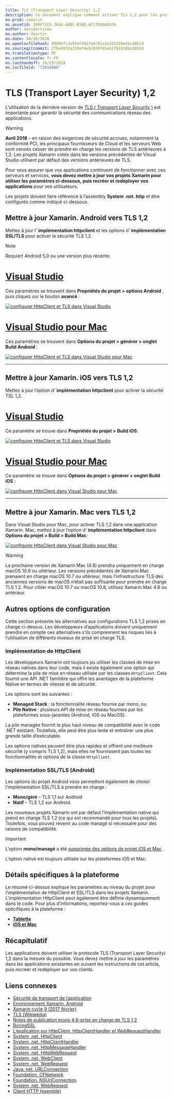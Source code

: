 ```yaml
---
title: TLS (Transport Layer Security) 1,2
description: Ce document explique comment activer TLS 1,2 pour les projets Xamarin. iOS, Xamarin. Android et Xamarin. Mac. Il montre comment procéder dans Visual Studio 2019 et Visual Studio pour Mac.
ms.prod: xamarin
ms.assetid: 399F71C6-16A4-4ABC-B30D-AF17D066A5FA
author: davidortinau
ms.author: daortin
ms.date: 04/20/2018
ms.openlocfilehash: 8999efc3e954f4917e6c91a1e325d16e41c48b19
ms.sourcegitcommit: 2fbe4932a319af4ebc829f65eb1fb1816ba305d3
ms.translationtype: MT
ms.contentlocale: fr-FR
ms.lasthandoff: 10/29/2019
ms.locfileid: "73016686"
---
```

# <a name="transport-layer-security-tls-12"></a>TLS (Transport Layer Security) 1,2

L’utilisation de la dernière version de [TLS ( _Transport Layer Security_ )](https://en.wikipedia.org/wiki/Transport_Layer_Security) est importante pour garantir la sécurité des communications réseau des applications.

> [!WARNING]
> **Avril 2018** – en raison des exigences de sécurité accrues, notamment la conformité PCI, les principaux fournisseurs de Cloud et les serveurs Web sont censés cesser de prendre en charge les versions de TLS antérieures à 1,2. Les projets Xamarin créés dans les versions précédentes de Visual Studio utilisent par défaut des versions antérieures de TLS.
>
> Pour vous assurer que vos applications continuent de fonctionner avec ces serveurs et services, **vous devez mettre à jour vos projets Xamarin pour utiliser les paramètres ci-dessous, puis recréer et redéployer vos applications** pour vos utilisateurs.

Les projets doivent faire référence à l’assembly **System .net. http** et être configurés comme indiqué ci-dessous.

## <a name="update-xamarinandroid-to-tls-12"></a>Mettre à jour Xamarin. Android vers TLS 1,2

Mettez à jour l' **implémentation httpclient** et les options d' **implémentation SSL/TLS** pour activer la sécurité TLS 1,2.

> [!NOTE]
> Requiert Android 5,0 ou une version plus récente.

# <a name="visual-studiotabwindows"></a>[Visual Studio](#tab/windows)

Ces paramètres se trouvent dans **Propriétés du projet > options Android** , puis cliquez sur le bouton **avancé** :

[![configurer HttpClient et TLS dans Visual Studio](transport-layer-security-images/android-win-sml.png)](transport-layer-security-images/android-win.png#lightbox)

# <a name="visual-studio-for-mactabmacos"></a>[Visual Studio pour Mac](#tab/macos)

Ces paramètres se trouvent dans **Options du projet > générer > onglet Build Android** :

[![configurer HttpClient et TLS dans Visual Studio pour Mac](transport-layer-security-images/android-mac-sml.png)](transport-layer-security-images/android-mac.png#lightbox)

-----

## <a name="update-xamarinios-to-tls-12"></a>Mettre à jour Xamarin. iOS vers TLS 1,2

Mettez à jour l’option d' **implémentation httpclient** pour activer la sécurité TSL 1,2.

# <a name="visual-studiotabwindows"></a>[Visual Studio](#tab/windows)

Ce paramètre se trouve dans **Propriétés du projet > Build iOS**:

[![configurer HttpClient et TLS dans Visual Studio](transport-layer-security-images/ios-win-sml.png)](transport-layer-security-images/ios-win.png#lightbox)

# <a name="visual-studio-for-mactabmacos"></a>[Visual Studio pour Mac](#tab/macos)

Ce paramètre se trouve dans **Options du projet > générer > onglet Build iOS** :

[![configurer HttpClient dans Visual Studio pour Mac](transport-layer-security-images/ios-mac-sml.png)](transport-layer-security-images/ios-mac.png#lightbox)

-----

## <a name="update-xamarinmac-to-tls-12"></a>Mettre à jour Xamarin. Mac vers TLS 1,2

Dans Visual Studio pour Mac, pour activer TLS 1,2 dans une application Xamarin. Mac, mettez à jour l’option d' **implémentation httpclient** dans **Options du projet > Build > Build Mac**:

[![configurer HttpClient dans Visual Studio pour Mac](transport-layer-security-images/macos-mac-sml.png)](transport-layer-security-images/macos-mac.png#lightbox)

> [!WARNING]
> La prochaine version de Xamarin.Mac (4.8) prendra uniquement en charge macOS 10.9 ou ultérieur.
> Les versions précédentes de Xamarin.Mac prenaient en charge macOS 10.7 ou ultérieur, mais l’infrastructure TLS des anciennes versions de macOS n’était pas suffisante pour prendre en charge TLS 1.2. Pour cibler macOS 10.7 ou macOS 10.8, utilisez Xamarin.Mac 4.6 ou antérieur.

## <a name="alternative-configuration-options"></a>Autres options de configuration

Cette section présente les alternatives aux configurations TLS 1,2 prises en charge ci-dessus.
Les développeurs d’applications doivent uniquement prendre en compte ces alternatives s’ils comprennent les risques liés à l’utilisation de différents niveaux de prise en charge TLS.

### <a name="httpclient-implementation"></a>Implémentation de HttpClient

Les développeurs Xamarin ont toujours pu utiliser les classes de mise en réseau natives dans leur code, mais il existe également une option qui détermine la pile de mise en réseau utilisée par les classes `HttpClient`. Cela fournit une API .NET familière qui offre les avantages de la plateforme Native en termes de vitesse et de sécurité.

Les options sont les suivantes :

- **Managed Stack** : la fonctionnalité réseau fournie par mono, ou
- **Pile Native** : plusieurs API de mise en réseau fournies par les plateformes sous-jacentes (Android, iOS ou MacOS).

La pile managée fournit le plus haut niveau de compatibilité avec le code .NET existant. Toutefois, elle peut être plus lente et entraîner une plus grande taille d’exécutable.

Les options natives peuvent être plus rapides et offrent une meilleure sécurité (y compris TLS 1,2), mais elles ne fournissent pas toutes les fonctionnalités et options de la classe `HttpClient`.

### <a name="ssltls-implementation-android"></a>Implémentation SSL/TLS (Android)

Les options du projet Android vous permettent également de choisir l’implémentation SSL/TLS à prendre en charge :

- **Mono/géré** – TLS 1,1 sur Android
- **Natif** – TLS 1,2 sur Android.

Les nouveaux projets Xamarin ont par défaut l’implémentation native qui prend en charge TLS 1,2 (ce qui est recommandé pour tous les projets). Toutefois, vous pouvez revenir au code managé si nécessaire pour des raisons de compatibilité.

> [!IMPORTANT]
> L’option **mono/managé** a été [supprimée des options de projet iOS et Mac](https://github.com/xamarin/release-notes-archive/blob/master/release-notes/ios/xamarin.ios_10/xamarin.ios_10.8.md) .
>
> L’option native est toujours utilisée sur les plateformes iOS et Mac.

## <a name="platform-specific-details"></a>Détails spécifiques à la plateforme

Le résumé ci-dessus explique les paramètres au niveau du projet pour l’implémentation de HttpClient et SSL/TLS dans les projets Xamarin. L’implémentation HttpClient peut également être définie dynamiquement dans le code. Pour plus d’informations, reportez-vous à ces guides spécifiques à la plateforme :

- [**Tablette**](~/android/app-fundamentals/http-stack.md)
- [**iOS et Mac**](~/cross-platform/macios/http-stack.md)

## <a name="summary"></a>Récapitulatif

Les applications doivent utiliser le protocole TLS (Transport Layer Security) 1,2 dans la mesure du possible.
Vous devez mettre à jour les paramètres dans les applications existantes en suivant les instructions de cet article, puis recréer et redéployer sur vos clients.

## <a name="related-links"></a>Liens connexes

- [Sécurité de transport de l’application](~/ios/app-fundamentals/ats.md)
- [Environnement Xamarin. Android](~/android/deploy-test/environment.md)
- [Xamarin cycle 9 (2017 février)](https://releases.xamarin.com/stable-release-cycle-9/)
- [TLS (Wikipédia)](https://en.wikipedia.org/wiki/Transport_Layer_Security)
- [Notes de publication mono 4,8-prise en charge de TLS 1,2](https://www.mono-project.com/docs/about-mono/releases/4.8.0/#tls-12-support)
- [BoringSSL](https://boringssl.googlesource.com/boringssl/)
- [L’explication sur HttpClient, HttpClientHandler et WebRequestHandler](https://blogs.msdn.microsoft.com/henrikn/2012/08/07/httpclient-httpclienthandler-and-webrequesthandler-explained/)
- [System .net. HttpClient](https://msdn.microsoft.com/library/system.net.http.httpclient(v=vs.118).aspx)
- [System .net. HttpClientHandler](https://msdn.microsoft.com/library/system.net.http.httpclienthandler(v=vs.118).aspx)
- [System .net. HttpMessageHandler](https://msdn.microsoft.com/library/system.net.http.httpmessagehandler(v=vs.118).aspx)
- [System .net. HttpWebRequest](https://msdn.microsoft.com/library/system.net.httpwebrequest(v=vs.110).aspx)
- [System .net. WebClient](https://msdn.microsoft.com/library/system.net.webclient(v=vs.110).aspx)
- [System .net. WebRequest](https://msdn.microsoft.com/library/system.net.webrequest(v=vs.110).aspx)
- [Java. net. URLConnection](https://developer.android.com/reference/java/net/URLConnection.html)
- [Foundation. CFNetwork](xref:CoreFoundation.CFNetwork)
- [Foundation. NSUrlConnection](xref:Foundation.NSUrlConnection)
- [System .net. WebRequest](https://msdn.microsoft.com/library/system.net.webrequest(v=vs.110).aspx)
- [Client HTTP (exemple)](https://docs.microsoft.com/samples/xamarin/ios-samples/httpclient/)
